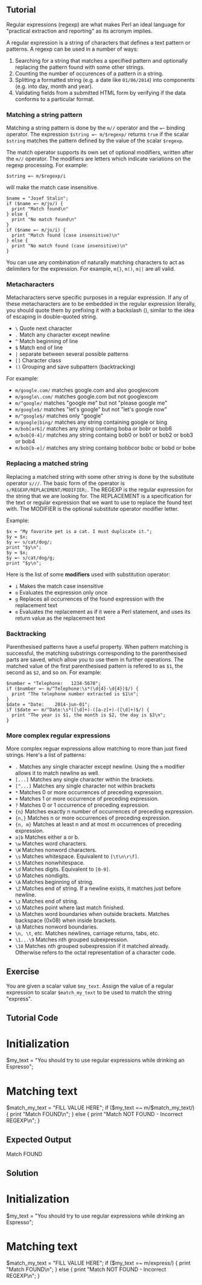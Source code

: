 Tutorial
--------
Regular expressions (regexp) are what makes Perl an ideal language for "practical extraction and reporting" as its acronym implies.

A regular expression is a string of characters that defines a text pattern or patterns. A regexp can be used in a number of ways:

1. Searching for a string that matches a specified pattern and optionally replacing the pattern found with some other strings.
1. Counting the number of occurences of a pattern in a string.
1. Splitting a formatted string (e.g. a date like `01/06/2014`) into components (e.g. into day, month and year).
1. Validating fields from a submitted HTML form by verifying if the data conforms to a particular format.

### Matching a string pattern

Matching a string pattern is done by the `m//` operator and the `=~` binding operator. The expression `$string =~ m/$regexp/` returns `true` if the scalar `$string` matches the pattern defined by the value of the scalar `$regexp`.

The match operator supports its own set of optional modifiers, written after the `m//` operator. The modifiers are letters which indicate variations on the regexp processing. For example:

`$string =~ m/$regexp/i`

will make the match case insensitive.

	$name = "Josef Stalin";
	if ($name =~ m/jo/) {
	  print "Match found\n"
	} else {
	  print "No match found\n"
	}
	if ($name =~ m/jo/i) {
	  print "Match found (case insensitive)\n"
	} else {
	  print "No match found (case insensitive)\n"
	}

You can use any combination of naturally matching characters to act as delimiters for the expression. For example, `m{}`, `m()`, `m||` are all valid.

### Metacharacters

Metacharacters serve specific purposes in a regular expression. If any of these metacharacters are to be embedded in the regular expression literally, you should quote them by prefixing it with a backslash (\), similar to the idea of escaping in double-quoted string.

- `\` Quote next character
- `.` Match any character except newline
- `^` Match beginning of line
- `$` Match end of line
- `|` separate between several possible patterns
- `[]` Character class
- `()` Grouping and save subpattern (backtracking)

For example:

- `m/google.com/` matches google.com and also googlexcom
- `m/google\.com/` matches google.com but not googlexcom
- `m/^google/` matches "google me" but not "please google me"
- `m/google$/` matches "let's google" but not "let's google now"
- `m/^google$/` matches only "google"
- `m/google|bing/` matches any string containing google or bing
- `m/bob[ar6]/` matches any string containg boba or bobr or bob6
- `m/bob[0-4]/` matches any string containg bob0 or bob1 or bob2 or bob3 or bob4
- `m/bob[b-e]/` matches any string containg bobbcor bobc or bobd or bobe

### Replacing a matched string

Replacing a matched string with some other string is done by the substitute operator `s///`. The basic form of the operator is `s/REGEXP/REPLACEMENT/MODIFIER;`. The REGEXP is the regular expression for the string that we are looking for. The REPLACEMENT is a specification for the text or regular expression that we want to use to replace the found text with. The MODIFIER is the optional substitute operator modifier letter.

Example:

	$x = "My favorite pet is a cat. I must duplicate it.";
	$y = $x;
	$y =~ s/cat/dog/;
	print "$y\n";
	$y = $x;
	$y =~ s/cat/dog/g;
	print "$y\n";

Here is the list of some **modifiers** used with substitution operator:

- `i`	Makes the match case insensitive
- `o`	Evaluates the expression only once
- `g`	Replaces all occurrences of the found expression with the replacement text
- `e`	Evaluates the replacement as if it were a Perl statement, and uses its return value as the replacement text

### Backtracking

Parenthesised patterns have a useful property. When pattern matching is successful, the matching substrings corresponding to the parenthesised parts are saved, which allow you to use them in further operations. The matched value of the first parenthesised pattern is refered to as `$1`, the second as `$2`, and so on. For example:

	$number = "Telephone:   1234-5678";
	if ($number =~ m/^Telephone:\s*(\d{4}-\d{4})$/) {
	  print "The telephone number extracted is $1\n";
	}
	$date = "Date:    2014-jun-01";
	if ($date =~ m/^Date:\s*([\d]+)-([a-z]+)-([\d]+)$/) {
	  print "The year is $1, the month is $2, the day is $3\n";
	}

### More complex regular expressions

More complex reguar expressions allow matching to more than just fixed strings. Here's a list of patterns:

- `.`	Matches any single character except newline. Using the `m` modifier allows it to match newline as well.
- `[...]`	Matches any single character within the brackets.
- `[^...]`	Matches any single character not within brackets
- `*`	Matches 0 or more occurrences of preceding expression.
- `+`	Matches 1 or more occurrence of preceding expression.
- `?`	Matches 0 or 1 occurrence of preceding expression.
- `{n}`	Matches exactly n number of occurrences of preceding expression.
- `{n,}`	Matches n or more occurrences of preceding expression.
- `{n, m}`	Matches at least n and at most m occurrences of preceding expression.
- `a|b`	Matches either a or b.
- `\w`	Matches word characters.
- `\W`	Matches nonword characters.
- `\s`	Matches whitespace. Equivalent to `[\t\n\r\f]`.
- `\S`	Matches nonwhitespace.
- `\d`	Matches digits. Equivalent to `[0-9]`.
- `\D`	Matches nondigits.
- `\A`	Matches beginning of string.
- `\Z`	Matches end of string. If a newline exists, it matches just before newline.
- `\z`	Matches end of string.
- `\G`	Matches point where last match finished.
- `\b`	Matches word boundaries when outside brackets. Matches backspace (0x08) when inside brackets.
- `\B`	Matches nonword boundaries.
- `\n, \t`, etc.	Matches newlines, carriage returns, tabs, etc.
- `\1...\9`	Matches nth grouped subexpression.
- `\10`	Matches nth grouped subexpression if it matched already. Otherwise refers to the octal representation of a character code.

Exercise
-------------
You are given a scalar value `$my_text`. Assign the value of a regular expression to scalar `$match_my_text` to be used to match the string "express".

Tutorial Code
-------------

# Initialization
$my_text = "You should try to use regular expressions while drinking an Espresso";
# Matching text
$match_my_text = "FILL VALUE HERE";
if ($my_text =~ m/$match_my_text/) {
	print "Match FOUND\n";
} else {
	print "Match NOT FOUND - Incorrect REGEXP\n";
}

Expected Output
---------------
Match FOUND

Solution
--------
# Initialization
$my_text = "You should try to use regular expressions while drinking an Espresso";
# Matching text
$match_my_text = "FILL VALUE HERE";
if ($my_text =~ m/express/) {
	print "Match FOUND\n";
} else {
	print "Match NOT FOUND - Incorrect REGEXP\n";
}
